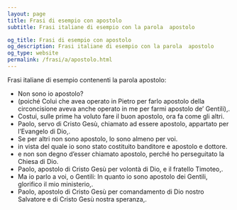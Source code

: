 ```yaml
---
layout: page
title: Frasi di esempio con apostolo 
subtitle: Frasi italiane di esempio con la parola  apostolo

og_title: Frasi di esempio con apostolo 
og_description: Frasi italiane di esempio con la parola  apostolo
og_type: website
permalink: /frasi/a/apostolo.html
---
```


Frasi italiane di esempio contenenti la parola apostolo:


- Non sono io apostolo?
- (poiché Colui che avea operato in Pietro per farlo apostolo della circoncisione aveva anche operato in me per farmi apostolo de’ Gentili),.
- Costui, sulle prime ha voluto fare il buon apostolo, ora fa come gli altri.
- Paolo, servo di Cristo Gesù, chiamato ad essere apostolo, appartato per l’Evangelo di Dio,.
- Se per altri non sono apostolo, lo sono almeno per voi.
- in vista del quale io sono stato costituito banditore e apostolo e dottore.
- e non son degno d’esser chiamato apostolo, perché ho perseguitato la Chiesa di Dio.
- Paolo, apostolo di Cristo Gesù per volontà di Dio, e il fratello Timoteo,.
- Ma io parlo a voi, o Gentili: In quanto io sono apostolo dei Gentili, glorifico il mio ministerio,.
- Paolo, apostolo di Cristo Gesù per comandamento di Dio nostro Salvatore e di Cristo Gesù nostra speranza,.
